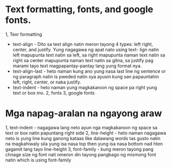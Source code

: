 # Text formatting, fonts, and google fonts.

1, Texr formatting
- text-align - Dito sa text align natin meron tayong 4 types: left right, center, and justify. Yung nagagawa ng apat nato using text- lign natin left mapupunta text natin sa left, sa right mapupunta naman text natin sa right sa center mapupunta naman text natin sa gitna, sa justify pag marami tayo text magpapantay-pantay lang yung format nya.
- text-align-last - heto naman kung ano yung nasa last line ng sentence or ng paragraph natin is pweded natin sya ayusin kung san papauntahin left, right, center, or naka justify.
- text-indent - heto naman yung magkakaroon ng space pa right yung text or box mo.
2, fonts
3, google fonts



# Mga napag-aralan na ngayong araw
1, text-indent - nagagawa lang neto ayun nga magkakaroon ng space sa text or box natin papuntang right side
2, line-height - heto naman nagagawa neto is yung line kung ganong kataas like dalawang words tas gusto natin na magkahiwaly sila yung isa nasa top then yung isa nasa bottom nad hten gagamit lang tayo line-height
3, font-family - kung meron tayong pang chnage size ng font nati nmeron din tayong pangbago ng mismong font natin which is using font-family